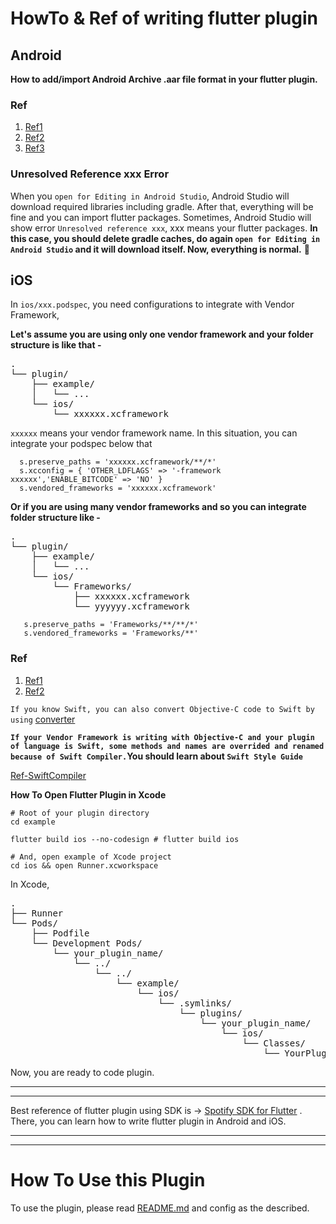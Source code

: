 # HowTo & Ref of writing flutter plugin

## Android

**How to add/import Android Archive .aar file format in your flutter plugin.**

### Ref

1. [Ref1](https://stackoverflow.com/a/70074787/19999522)
2. [Ref2](https://stackoverflow.com/a/63665094/19999522)
3. [Ref3](https://developer.android.com/build/dependencies#groovy)

### Unresolved Reference xxx Error

When you `open for Editing in Android Studio`, Android Studio will download required libraries
including gradle. After that, everything will be fine and you can import flutter packages.
Sometimes, Android Studio will show error `Unresolved reference xxx`, xxx means your flutter
packages. **In this case, you should delete gradle caches, do
again `open for Editing in Android Studio` and it will download itself. Now, everything is normal.**
🎯

## iOS

In `ios/xxx.podspec`, you need configurations to integrate with Vendor Framework,

**Let's assume you are using only one vendor framework and your folder structure is like that -**

<pre>
.
└── plugin/
    ├── example/
    │   └── ...
    └── ios/
        └── xxxxxx.xcframework
</pre>

`xxxxxx` means your vendor framework name.
In this situation, you can integrate your podspec below that

```podspec
  s.preserve_paths = 'xxxxxx.xcframework/**/*'
  s.xcconfig = { 'OTHER_LDFLAGS' => '-framework xxxxxx','ENABLE_BITCODE' => 'NO' }
  s.vendored_frameworks = 'xxxxxx.xcframework'
```

**Or if you are using many vendor frameworks and so you can integrate folder structure like -**

<pre>
.
└── plugin/
    ├── example/
    │   └── ...
    └── ios/
        └── Frameworks/
            ├── xxxxxx.xcframework
            └── yyyyyy.xcframework
</pre>

```podspec
   s.preserve_paths = 'Frameworks/**/**/*'
   s.vendored_frameworks = 'Frameworks/**'
```

### Ref

1. [Ref1](https://stackoverflow.com/a/70210039/19999522)
2. [Ref2](https://github.com/flutter/flutter/issues/51601)

`If you know Swift, you can also convert Objective-C code to Swift by using` [converter](https://okaxaki.github.io/objc2swift/demo.html)

**`If your Vendor Framework is writing with Objective-C and your plugin of language is Swift, some methods and names are overrided and renamed because of Swift Compiler.`You should learn about `Swift Style Guide`**

[Ref-SwiftCompiler](https://stackoverflow.com/a/40164599/19999522)

**How To Open Flutter Plugin in Xcode**

```shell
# Root of your plugin directory
cd example

flutter build ios --no-codesign # flutter build ios

# And, open example of Xcode project
cd ios && open Runner.xcworkspace
```

In Xcode,
<pre>
.
├── Runner
└── Pods/
    ├── Podfile
    └── Development Pods/
        └── your_plugin_name/
            └── ../
                └── ../
                    └── example/
                        └── ios/
                            └── .symlinks/
                                └── plugins/
                                    └── your_plugin_name/
                                        └── ios/
                                            └── Classes/
                                                └── YourPlugin.swift
</pre>

Now, you are ready to code plugin.


<hr>

<hr>

Best reference of flutter plugin using SDK
is -> [Spotify SDK for Flutter](https://github.com/brim-borium/spotify_sdk) . There, you can learn
how to write flutter plugin in Android and iOS.


<hr>

<hr>

# How To Use this Plugin

To use the plugin, please read [README.md](README.md) and config as the described.

